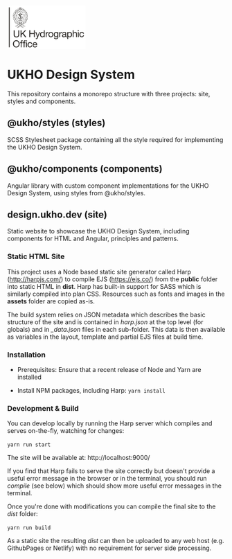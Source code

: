 <img src="projects/site/public/images/UKHO%20stacked%20logo.svg" height=100>

# UKHO Design System

This repository contains a monorepo structure with three projects: site, styles and components.

## @ukho/styles (styles)

SCSS Stylesheet package containing all the style required for implementing the UKHO Design System.

## @ukho/components (components)

Angular library with custom component implementations for the UKHO Design System, using styles from @ukho/styles.

## design.ukho.dev (site)

Static website to showcase the UKHO Design System, including components for HTML and Angular, principles and patterns.

### Static HTML Site

This project uses a Node based static site generator called Harp (http://harpjs.com/)
to compile EJS (https://ejs.co/) from the **public** folder into static HTML in **dist**.
Harp has built-in support for SASS which is similarly compiled into plan CSS. Resources
such as fonts and images in the **assets** folder are copied as-is.

The build system relies on JSON metadata which describes the basic structure of the site
and is contained in _harp.json_ at the top level (for globals) and in _\_data.json_ files
in each sub-folder. This data is then available as variables in the layout, template and
partial EJS files at build time.

### Installation

- Prerequisites: Ensure that a recent release of Node and Yarn are installed

- Install NPM packages, including Harp: `yarn install`

### Development & Build

You can develop locally by running the Harp server which compiles and serves on-the-fly,
watching for changes:

`yarn run start`

The site will be available at: http://localhost:9000/

If you find that Harp fails to serve the site correctly but doesn't provide a useful
error message in the browser or in the terminal, you should run _compile_ (see below)
which should show more useful error messages in the terminal.

Once you're done with modifications you can compile the final site to the _dist_ folder:

`yarn run build`

As a static site the resulting _dist_ can then be uploaded to any web host
(e.g. GithubPages or Netlify) with no requirement for server side processing.
